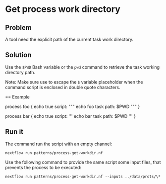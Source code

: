 # Get process work directory

## Problem 

A tool need the explicit path of the current task work directory.

## Solution 

Use the `$PWD` Bash variable or the `pwd` command to retrieve the task working directory path. 

Note: Make sure use to escape the `$` variable placeholder 
when the command script is enclosed in double quote characters.


== Example 

process foo {
  echo true
  script:
  """
  echo foo task path: \$PWD
  """ 
}

process bar {
  echo true
  script:
  '''
  echo bar task path: $PWD
  ''' 
}


## Run it 

The command run the script with an empty channel: 

    nextflow run patterns/process-get-workdir.nf

Use the following command to provide the same script
some input files, that prevents the process to be executed: 

    nextflow run patterns/process-get-workdir.nf --inputs ../data/prots/\*
